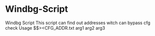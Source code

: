 # Windbg-Script

Windbg Script 
This script can find out addresses witch can bypass cfg check
Usage $$><CFG_ADDR.txt arg1 arg2 arg3
